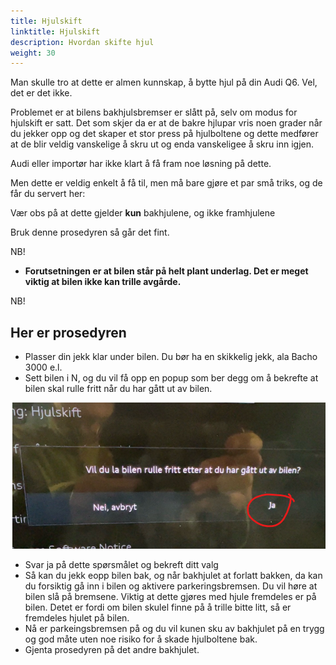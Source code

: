```yaml
---
title: Hjulskift
linktitle: Hjulskift
description: Hvordan skifte hjul
weight: 30
---
```


Man skulle tro at dette er almen kunnskap, å bytte hjul på din Audi Q6. Vel, det er det ikke.

Problemet er at bilens bakhjulsbremser er slått på, selv om modus for hjulskift er satt. Det som skjer da er at de bakre hjlupar vris noen grader når du jekker opp og det skaper et stor press på hjulboltene og dette medfører at de blir veldig vanskelige å skru ut og enda vanskeligee å skru inn igjen.

Audi eller importør har ikke klart å få fram noe løsning på dette.

Men dette er veldig enkelt å få til, men må bare gjøre et par små triks, og de får du servert her:

Vær obs på at dette gjelder **kun** bakhjulene, og ikke framhjulene

Bruk denne prosedyren så går det fint.

NB!
- **Forutsetningen er at bilen står på helt plant underlag. Det er meget viktig at bilen ikke kan trille avgårde.**

NB!

## Her er prosedyren

- Plasser din jekk klar under bilen. Du bør ha en skikkelig jekk, ala Bacho 3000 e.l.
- Sett bilen i N, og du vil få opp en popup som ber degg om å bekrefte at bilen skal rulle fritt når du har gått ut av bilen.

![](image.png)
- Svar ja på dette spørsmålet og bekreft ditt valg
- Så kan du jekk eopp bilen bak, og når bakhjulet at forlatt bakken, da kan du forsiktig gå inn i bilen og aktivere parkeringsbremsen. Du vil høre at bilen slå på bremsene. Viktig at dette gjøres med hjule fremdeles er på bilen. Detet er fordi om bilen skulel finne på å trille bitte litt, så er fremdeles hjulet på bilen.
- Nå er parkeingsbremsen på og du vil kunen sku av bakhjulet på en trygg og god måte uten noe risiko for å skade hjulboltene bak.
- Gjenta prosedyren på det andre bakhjulet.
